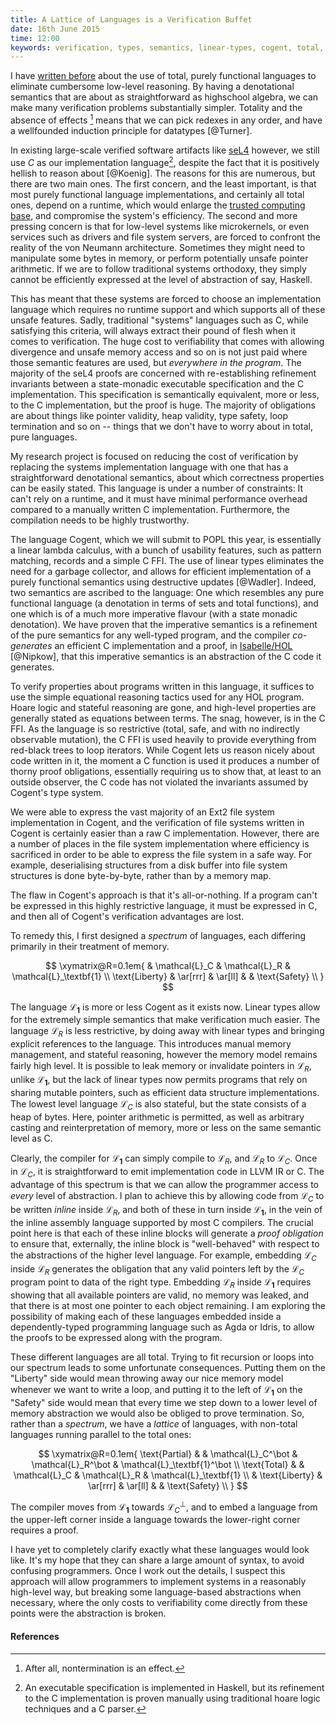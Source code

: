 ```yaml
---
title: A Lattice of Languages is a Verification Buffet
date: 16th June 2015
time: 12:00
keywords: verification, types, semantics, linear-types, cogent, total, functional, edsls, reasoning
---
```


I have [written before](/posts/2013-11-13-imperativereasoning) about the use of total, purely functional languages to eliminate cumbersome low-level reasoning. By having a denotational semantics that are about as straightforward as highschool algebra,
we can make many verification problems substantially simpler. Totality and the absence of effects [^1] means that we can pick redexes in any order, and have a wellfounded induction principle for datatypes [@Turner]. 

In existing large-scale verified software artifacts like [seL4](http://sel4.systems) however, we still use _C_ as our implementation language[^2], despite the fact that it is positively hellish to reason about [@Koenig]. The reasons
for this are numerous, but there are two main ones. The first concern, and the least important, is that most purely functional language implementations, and certainly all total ones, depend on a runtime, which would
enlarge the [trusted computing base](http://en.wikipedia.org/wiki/Trusted_computing_base), and compromise the system's efficiency. The second and more pressing concern is that for low-level systems like microkernels, or even services such as drivers and file system
servers, are forced to confront the reality of the von Neumann architecture. Sometimes they might need to manipulate some bytes in memory, or perform potentially unsafe pointer arithmetic. If we are to follow
traditional systems orthodoxy, they simply cannot be efficiently expressed at the level of abstraction of say, Haskell.

This has meant that these systems are forced to choose an implementation language which requires no runtime support and which supports all of these unsafe features. Sadly, traditional "systems" languages
such as C, while satisfying this criteria, will always extract their pound of flesh when it comes to verification. The huge cost to verifiability that comes with allowing divergence and unsafe memory access
and so on is not just paid where those semantic features are used, but _everywhere in the program_. The majority of the seL4 proofs are concerned with re-establishing refinement invariants between
a state-monadic executable specification and the C implementation. This specification is semantically equivalent, more or less, to the C implementation, but the proof is huge. The majority of obligations
are about things like pointer validity, heap validity, type safety, loop termination and so on -- things that we don't have to worry about in total, pure languages. 

My research project is focused on reducing the cost of verification by replacing the systems implementation language with one that has a straightforward denotational semantics, about which
correctness properties can be easily stated. This language is under a number of constraints: It can't rely on a runtime, and it must have minimal performance overhead compared to a manually
written C implementation. Furthermore, the compilation needs to be highly trustworthy.

The language Cogent, which we will submit to POPL this year, is essentially a linear lambda calculus, with a bunch of usability features, such as pattern matching, records and a simple C FFI. The use of linear types
eliminates the need for a garbage collector, and allows for efficient implementation of a purely functional semantics using destructive updates [@Wadler]. Indeed, two semantics are ascribed to
the language: One which resembles any pure functional language (a denotation in terms of sets and total functions), and one which is of a much more imperative flavour (with a state monadic denotation).
We have proven that the imperative semantics is a refinement of the pure semantics for any well-typed program, and the compiler _co-generates_ an efficient C implementation and a proof,
in [Isabelle/HOL](http://isabelle.in.tum.de) [@Nipkow], that this imperative semantics is an abstraction of the C code it generates. 

To verify properties about programs written in this language, it suffices to use the simple equational reasoning tactics used for any HOL program. Hoare logic and stateful reasoning are gone, and high-level
properties are generally stated as equations between terms. The snag, however, is in the C FFI. As the language is so restrictive (total, safe, and with no indirectly observable mutation), the C
FFI is used heavily to provide everything from red-black trees to loop iterators. While Cogent lets us reason nicely about code written in it, the moment a C function is used it produces a number
of thorny proof obligations, essentially requiring us to show that, at least to an outside observer, the C code has not violated the invariants assumed by Cogent's type system.

We were able to express the vast majority of an Ext2 file system implementation in Cogent, and the verification of file systems written in Cogent is certainly easier than a raw C implementation. However,
there are a number of places in the file system implementation where efficiency is sacrificed in order to be able to express the file system in a safe way. For example, deserialising structures
from a disk buffer into file system structures is done byte-by-byte, rather than by a memory map.

The flaw in Cogent's approach is that it's all-or-nothing. If a program can't be expressed in this highly restrictive language, it must be expressed in C, and then all of Cogent's verification advantages
are lost.

To remedy this, I first designed a _spectrum_ of languages, each differing primarily in their treatment of memory.

$$
\xymatrix@R=0.1em{
& \mathcal{L}_C & \mathcal{L}_R & \mathcal{L}_\textbf{1} \\
\text{Liberty} & \ar[rrr] & \ar[ll]  & & \text{Safety} \\
}
$$

The language $\mathcal{L}_\textbf{1}$ is more or less Cogent as it exists now. Linear types allow for the extremely simple semantics that make verification much easier. The language $\mathcal{L}_R$ is less
restrictive, by doing away with linear types and bringing explicit references to the language. This introduces manual memory management, and stateful reasoning, however the memory model remains fairly
high level. It is possible to leak memory or invalidate pointers in $\mathcal{L}_R$, unlike $\mathcal{L}_\textbf{1}$, but the lack of linear types now permits programs that rely on sharing mutable
pointers, such as efficient data structure implementations. The lowest level language $\mathcal{L}_C$ is also stateful, but the state consists of a heap of bytes. Here, pointer arithmetic is permitted,
as well as arbitrary casting and reinterpretation of memory, more or less on the same semantic level as C.

Clearly, the compiler for $\mathcal{L}_\textbf{1}$ can simply compile to $\mathcal{L}_R$, and $\mathcal{L}_R$ to $\mathcal{L}_C$. Once in $\mathcal{L}_C$, it is straightforward to emit implementation code
in LLVM IR or C. The advantage of this spectrum is that we can allow the programmer access to _every_ level of abstraction. I plan to achieve this by allowing code from $\mathcal{L}_C$ to be written _inline_
inside $\mathcal{L}_R$, and both of these in turn inside $\mathcal{L}_\textbf{1}$, in the vein of the inline assembly language supported by most C compilers. The crucial point here is that each of these
inline blocks will generate a _proof obligation_ to ensure that, externally, the inline block is "well-behaved" with respect to the abstractions of the higher level language. For example, embedding
$\mathcal{L}_C$ inside $\mathcal{L}_R$ generates the obligation that any valid pointers left by the $\mathcal{L}_C$ program point to data of the right type. Embedding $\mathcal{L}_R$ inside $\mathcal{L}_\textbf{1}$
requires showing that all available pointers are valid, no memory was leaked, and that there is at most one pointer to each object remaining. I am exploring the possibility of making each of these
languages embedded inside a dependently-typed programming language such as Agda or Idris, to allow the proofs to be expressed along with the program.

These different languages are all total. Trying to fit recursion or loops into our spectrum leads to some unfortunate consequences. Putting them on the "Liberty" side would mean throwing away our
nice memory model whenever we want to write a loop, and putting it to the left of $\mathcal{L}_\textbf{1}$ on the "Safety" side would mean that every time we step down to a lower level of memory
abstraction we would also be obliged to prove termination. So, rather than a _spectrum_, we have a _lattice_ of languages, with non-total languages running parallel to the total ones:

$$
\xymatrix@R=0.1em{
\text{Partial} & & \mathcal{L}_C^\bot & \mathcal{L}_R^\bot & \mathcal{L}_\textbf{1}^\bot \\
\text{Total} & & \mathcal{L}_C & \mathcal{L}_R & \mathcal{L}_\textbf{1} \\
& \text{Liberty} & \ar[rrr] & \ar[ll]  & & \text{Safety} \\
}
$$

The compiler moves from $\mathcal{L}_\textbf{1}$ towards $\mathcal{L}_C^\bot$, and to embed a language from the upper-left corner inside a language towards the lower-right corner requires a proof.

I have yet to completely clarify exactly what these languages would look like. It's my hope that they can share a large amount of syntax, to avoid confusing programmers. Once I work out the details,
I suspect this approach will allow programmers to implement systems in a reasonably high-level way, but breaking some language-based abstractions when necessary, where the only costs to verifiability
come directly from these points were the abstraction is broken. 


#### References


[^1]: After all, nontermination is an effect.
[^2]: An executable specification is implemented in Haskell, but its refinement to the C implementation is proven manually using traditional hoare logic techniques and a C parser.
